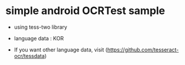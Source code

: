 # simple android OCRTest sample
- using tess-two library

- language data : KOR
- If you want other language data, visit (https://github.com/tesseract-ocr/tessdata)
